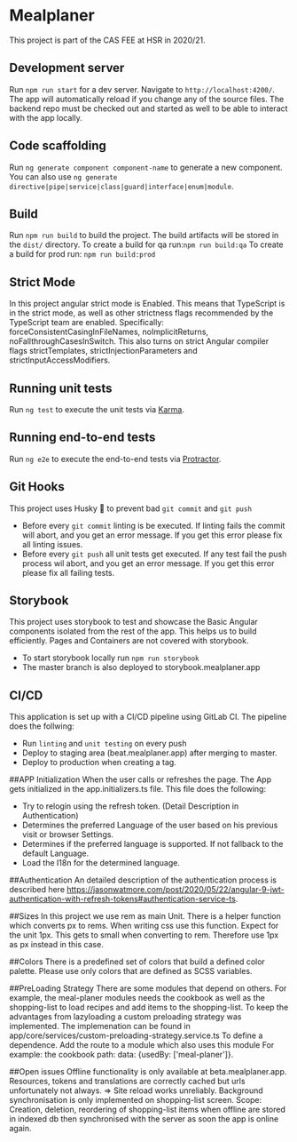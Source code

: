 # Mealplaner

This project is part of the CAS FEE at HSR in 2020/21.

## Development server
Run `npm run start` for a dev server. Navigate to `http://localhost:4200/`. The app will automatically reload if you change any of the source files.
The backend repo must be checked out and started as well to be able to interact with the app locally.

## Code scaffolding
Run `ng generate component component-name` to generate a new component. You can also use `ng generate directive|pipe|service|class|guard|interface|enum|module`.

## Build
Run `npm run build` to build the project. The build artifacts will be stored in the `dist/` directory.
To create a build for qa run:`npm run build:qa`
To create a build for prod run: `npm run build:prod`

## Strict Mode
In this project angular strict mode is Enabled.
This means that TypeScript is in the strict mode, as well as other strictness flags recommended by the TypeScript team are enabled.
Specifically: forceConsistentCasingInFileNames, noImplicitReturns, noFallthroughCasesInSwitch.
This also turns on strict Angular compiler flags strictTemplates, strictInjectionParameters and strictInputAccessModifiers.

## Running unit tests
Run `ng test` to execute the unit tests via [Karma](https://karma-runner.github.io).

## Running end-to-end tests
Run `ng e2e` to execute the end-to-end tests via [Protractor](http://www.protractortest.org/).

## Git Hooks
This project uses Husky 🐶 to prevent bad `git commit` and `git push` 
* Before every `git commit` linting is be executed. If linting fails the commit will abort, and you get an error message. If you get this error please fix all linting issues.
* Before every `git push` all unit tests get executed. If any test fail the push process wil abort, and you get an error message. If you get this error please fix all failing tests.

## Storybook
This project uses storybook to test and showcase the Basic Angular components isolated from the rest of the app. This helps us to build efficiently. 
Pages and Containers are not covered with storybook.
* To start storybook locally run `npm run storybook`
* The master branch is also deployed to storybook.mealplaner.app

## CI/CD
This application is set up with a CI/CD pipeline using GitLab CI. The pipeline does the follwing:
* Run `linting` and `unit testing` on every push 
* Deploy to staging area (beat.mealplaner.app) after merging to master.
* Deploy to production when creating a tag. 

##APP Initialization
When the user calls or refreshes the page. The App gets initialized in the app.initializers.ts file. This file does the following:
* Try to relogin using the refresh token. (Detail Description in Authentication)
* Determines the preferred Language of the user based on his previous visit or browser Settings.
* Determines if the preferred language is supported. If not fallback to the default Language.
* Load the I18n for the determined language.

##Authentication
An detailed description of the authentication process is described here https://jasonwatmore.com/post/2020/05/22/angular-9-jwt-authentication-with-refresh-tokens#authentication-service-ts.


##Sizes
In this project we use rem as main Unit. 
There is a helper function which converts px to rems.
When writing css use this function.
Expect for the unit 1px. This gets to small when converting to rem. Therefore use 1px as px instead in this case.

##Colors
There is a predefined set of colors that build a defined color palette. Please use only colors that are defined as SCSS variables.

##PreLoading Strategy
There are some modules that depend on others. For example, the meal-planer modules needs the cookbook as well as the shopping-list to load recipes and add items to the shopping-list.
To keep the advantages from lazyloading a custom preloading strategy was implemented. The implemenation can be found in app/core/services/custom-preloading-strategy.service.ts
To define a dependence. Add the route to a module which also uses this module For example: the cookbook path: data: {usedBy: ['meal-planer']}.

##Open issues
Offline functionality is only available at beta.mealplaner.app. 
Resources, tokens and translations are correctly cached but urls unfortunately not always. => Site reload works unreliably. 
Background synchronisation is only implemented on shopping-list screen. Scope: Creation, deletion, reordering of shopping-list items when offline are stored in indexed db 
then synchronised with the server as soon the app is online again. 
